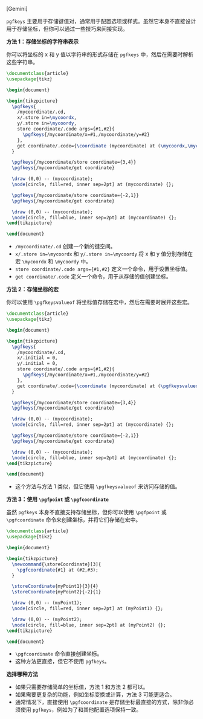 [Gemini]

`pgfkeys` 主要用于存储键值对，通常用于配置选项或样式。虽然它本身不直接设计用于存储坐标，但你可以通过一些技巧来间接实现。

**方法 1：存储坐标的字符串表示**

你可以将坐标的 x 和 y 值以字符串的形式存储在 `pgfkeys` 中，然后在需要时解析这些字符串。

```tikz
\documentclass{article}
\usepackage{tikz}

\begin{document}

\begin{tikzpicture}
  \pgfkeys{
    /mycoordinate/.cd,
    x/.store in=\mycoordx,
    y/.store in=\mycoordy,
    store coordinate/.code args={#1,#2}{
      \pgfkeys{/mycoordinate/x=#1,/mycoordinate/y=#2}
    },
    get coordinate/.code={\coordinate (mycoordinate) at (\mycoordx,\mycoordy);}
  }

  \pgfkeys{/mycoordinate/store coordinate={3,4}}
  \pgfkeys{/mycoordinate/get coordinate}

  \draw (0,0) -- (mycoordinate);
  \node[circle, fill=red, inner sep=2pt] at (mycoordinate) {};

  \pgfkeys{/mycoordinate/store coordinate={-2,1}}
  \pgfkeys{/mycoordinate/get coordinate}

  \draw (0,0) -- (mycoordinate);
  \node[circle, fill=blue, inner sep=2pt] at (mycoordinate) {};
\end{tikzpicture}

\end{document}
```

- `/mycoordinate/.cd` 创建一个新的键空间。
- `x/.store in=\mycoordx` 和 `y/.store in=\mycoordy` 将 x 和 y 值分别存储在宏 `\mycoordx` 和 `\mycoordy` 中。
- `store coordinate/.code args={#1,#2}` 定义一个命令，用于设置坐标值。
- `get coordinate/.code` 定义一个命令，用于从存储的值创建坐标。

**方法 2：存储坐标的宏**

你可以使用 `\pgfkeysvalueof` 将坐标值存储在宏中，然后在需要时展开这些宏。

```tikz
\documentclass{article}
\usepackage{tikz}

\begin{document}

\begin{tikzpicture}
  \pgfkeys{
    /mycoordinate/.cd,
    x/.initial = 0,
    y/.initial = 0,
    store coordinate/.code args={#1,#2}{
      \pgfkeys{/mycoordinate/x=#1,/mycoordinate/y=#2}
    },
    get coordinate/.code={\coordinate (mycoordinate) at (\pgfkeysvalueof{/mycoordinate/x},\pgfkeysvalueof{/mycoordinate/y});}
  }

  \pgfkeys{/mycoordinate/store coordinate={3,4}}
  \pgfkeys{/mycoordinate/get coordinate}

  \draw (0,0) -- (mycoordinate);
  \node[circle, fill=red, inner sep=2pt] at (mycoordinate) {};

  \pgfkeys{/mycoordinate/store coordinate={-2,1}}
  \pgfkeys{/mycoordinate/get coordinate}

  \draw (0,0) -- (mycoordinate);
  \node[circle, fill=blue, inner sep=2pt] at (mycoordinate) {};
\end{tikzpicture}

\end{document}
```

- 这个方法与方法 1 类似，但它使用 `\pgfkeysvalueof` 来访问存储的值。

**方法 3：使用 `\pgfpoint` 或 `\pgfcoordinate`**

虽然 `pgfkeys` 本身不直接支持存储坐标，但你可以使用 `\pgfpoint` 或 `\pgfcoordinate` 命令来创建坐标，并将它们存储在宏中。

```tikz
\documentclass{article}
\usepackage{tikz}

\begin{document}

\begin{tikzpicture}
  \newcommand{\storeCoordinate}[3]{
    \pgfcoordinate{#1} at (#2,#3);
  }

  \storeCoordinate{myPoint1}{3}{4}
  \storeCoordinate{myPoint2}{-2}{1}

  \draw (0,0) -- (myPoint1);
  \node[circle, fill=red, inner sep=2pt] at (myPoint1) {};

  \draw (0,0) -- (myPoint2);
  \node[circle, fill=blue, inner sep=2pt] at (myPoint2) {};
\end{tikzpicture}

\end{document}
```

- `\pgfcoordinate` 命令直接创建坐标。
- 这种方法更直接，但它不使用 `pgfkeys`。

**选择哪种方法**

- 如果只需要存储简单的坐标值，方法 1 和方法 2 都可以。
- 如果需要更复杂的功能，例如坐标变换或计算，方法 3 可能更适合。
- 通常情况下，直接使用 `\pgfcoordinate` 是存储坐标最直接的方式，除非你必须使用 `pgfkeys`，例如为了和其他配置选项保持一致。
